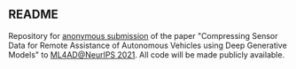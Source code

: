 ## README

Repository for [anonymous submission](https://anonymous.4open.science/dashboard) of the paper "Compressing Sensor Data for Remote Assistance of Autonomous Vehicles using Deep Generative Models" to [ML4AD@NeurIPS 2021](https://ml4ad.github.io/). All code will be made publicly available.
